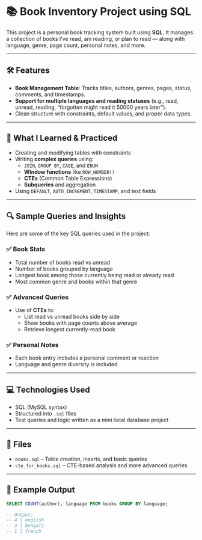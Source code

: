 # 📚 Book Inventory Project using SQL

This project is a personal book tracking system built using **SQL**. It manages a collection of books I’ve read, am reading, or plan to read — along with language, genre, page count, personal notes, and more.

---

## 🛠️ Features

- **Book Management Table**: Tracks titles, authors, genres, pages, status, comments, and timestamps.
- **Support for multiple languages and reading statuses** (e.g., read, unread, reading, “forgotten might read it 50000 years later”).
- Clean structure with constraints, default values, and proper data types.

---

## 🧠 What I Learned & Practiced

- Creating and modifying tables with constraints
- Writing **complex queries** using:
  - `JOIN`, `GROUP BY`, `CASE`, and `ENUM`
  - **Window functions** like `ROW_NUMBER()`
  - **CTEs** (Common Table Expressions)
  - **Subqueries** and aggregation
- Using `DEFAULT`, `AUTO_INCREMENT`, `TIMESTAMP`, and text fields

---

## 🔍 Sample Queries and Insights

Here are some of the key SQL queries used in the project:

### ✅ Book Stats
- Total number of books read vs unread
- Number of books grouped by language
- Longest book among those currently being read or already read
- Most common genre and books within that genre

### ✅ Advanced Queries
- Use of **CTEs** to:
  - List read vs unread books side by side
  - Show books with page counts above average
  - Retrieve longest currently-read book

### ✅ Personal Notes
- Each book entry includes a personal comment or reaction
- Language and genre diversity is included

---

## 💻 Technologies Used

- SQL (MySQL syntax)
- Structured into `.sql` files
- Test queries and logic written as a mini local database project

---

## 📂 Files

- `books.sql` – Table creation, inserts, and basic queries
- `cte_for_books.sql` – CTE-based analysis and more advanced queries

---

## 📌 Example Output

```sql
SELECT COUNT(author), language FROM books GROUP BY language;

-- Output:
-- 4 | english
-- 3 | bengali
-- 1 | french
